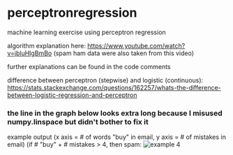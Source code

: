 # perceptronregression
machine learning exercise using perceptron regression

algorithm explanation here: https://www.youtube.com/watch?v=jbluHIgBmBo (spam ham data were also taken from this video)

further explanations can be found in the code comments

difference between perceptron (stepwise) and logistic (continuous): https://stats.stackexchange.com/questions/162257/whats-the-difference-between-logistic-regression-and-perceptron

### the line in the graph below looks extra long because I misused numpy.linspace but didn't bother to fix it
example output (x axis = # of words "buy" in email, y axis = # of mistakes in email) (if # "buy" + # mistakes > 4, then spam:
![example 4](https://github.com/AnthonyAndroulakis/perceptronregression/blob/master/spamham.png)
